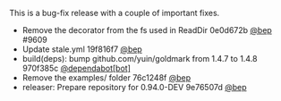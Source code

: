 

This is a bug-fix release with a couple of important fixes.

* Remove the decorator from the fs used in ReadDir 0e0d672b [@bep](https://github.com/bep) #9609 
* Update stale.yml 19f816f7 [@bep](https://github.com/bep) 
* build(deps): bump github.com/yuin/goldmark from 1.4.7 to 1.4.8 970f385c [@dependabot[bot]](https://github.com/apps/dependabot) 
* Remove the examples/ folder 76c1248f [@bep](https://github.com/bep) 
* releaser: Prepare repository for 0.94.0-DEV 9e76507d [@bep](https://github.com/bep) 



